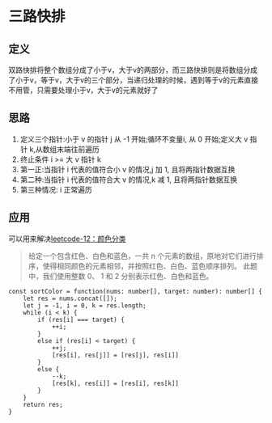 <!--
 * @Descripttion: 
 * @Author: tom-z(spirit108@foxmail.com)
 * @Date: 2021-01-10 15:12:50
 * @LastEditors: tom-z(spirit108@foxmail.com)
 * @LastEditTime: 2021-01-10 16:25:41
-->
# 三路快排
## 定义
双路快排将整个数组分成了小于v，大于v的两部分，而三路快排则是将数组分成了小于v，等于v，大于v的三个部分，当递归处理的时候，遇到等于v的元素直接不用管，只需要处理小于v，大于v的元素就好了

## 思路
1. 定义三个指针:小于 v 的指针 j 从 -1 开始;循环不变量i, 从 0 开始;定义大 v 指针 k,从数组末端往前遍历
2. 终止条件 i >= 大 v 指针 k
3. 第一正:当指针 i 代表的值符合小 v 的情况,j 加 1, 且将两指针数据互换 
4. 第二种:当指针 i 代表的值符合大 v 的情况,k 减 1, 且将两指针数据互换
5. 第三种情况: i 正常遍历

## 应用
可以用来解决[leetcode-12：颜色分类](tomz.club/blog/md/Pragram/algorithm/2020-04/190421.md)

> 给定一个包含红色、白色和蓝色，一共 n 个元素的数组，原地对它们进行排序，使得相同颜色的元素相邻，并按照红色、白色、蓝色顺序排列。 此题中，我们使用整数 0、 1 和 2 分别表示红色、白色和蓝色。

```
const sortColor = function(nums: number[], target: number): number[] {
    let res = nums.concat([]);
    let j = -1, i = 0, k = res.length;
    while (i < k) {
        if (res[i] === target) {
            ++i;
        }
        else if (res[i] < target) {
            ++j;
            [res[i], res[j]] = [res[j], res[i]]
        }
        else {
            --k;
            [res[k], res[i]] = [res[i], res[k]]
        }
    }
    return res;
}
```